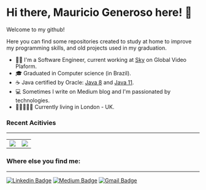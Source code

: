 # Hi there, Mauricio Generoso here! :runner:

Welcome to my github!

Here you can find some repositories created to study at home to improve my programming skills, and old projects used in my graduation.

* :man_technologist: I'm a Software Engineer, current working at [Sky](https://www.sky.com/) on Global Video Plaform.
* :mortar_board: Graduated in Computer science (in Brazil).
* :coffee: Java certified by Oracle: [Java 8](https://www.credly.com/badges/7bb68779-1eb7-4ec1-bdbd-e77263fe67df/public_url) and [Java 11](https://www.credly.com/badges/bc1ecc91-f432-4536-8b3c-45e699fda351). 
* :computer: Sometimes I write on Medium blog and I'm passionated by technologies.
* :guardsman::european_castle::uk: Currently living in London - UK.

### Recent Acitivies
---
<center>
<table>
  <tr>
      <td><img align="center" src="https://github-readme-stats.vercel.app/api/top-langs/?username=mauriciogeneroso&hide=html&langs_count=6&layout=compact&theme=dracula" /></td>
      <td><img align="center" src="https://github-readme-stats.vercel.app/api?username=mauriciogeneroso&count_private=true&show_icons=true&theme=dracula" /></td>
  </tr>  
</table>
</center>


### Where else you find me:
---
[![Linkedin Badge](https://img.shields.io/badge/-LinkedIn-blue?style=flat-square&logo=Linkedin&logoColor=white&link=https://www.linkedin.com/in/mauriciogeneroso/)](https://www.linkedin.com/in/mauriciogeneroso/)
[![Medium Badge](https://img.shields.io/badge/-Medium-000?style=flat-square&logo=Medium&logoColor=white&link=https://medium.com/@mauriciogeneroso)](https://medium.com/@mauriciogeneroso)
[![Gmail Badge](https://img.shields.io/badge/-Gmail-c14438?style=flat-square&logo=Gmail&logoColor=white&link=mailto:mauriciomarquesgeneroso@gmail.com)](mailto:mauriciomarquesgeneroso@gmail.com)
